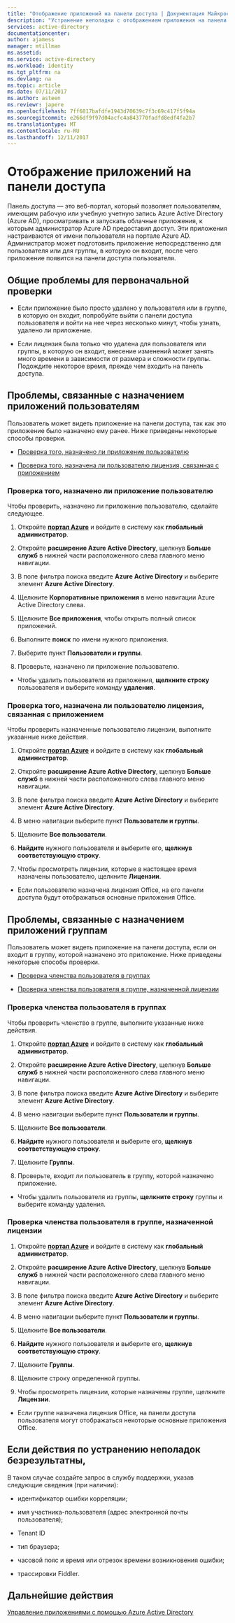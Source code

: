 ```yaml
---
title: "Отображение приложений на панели доступа | Документация Майкрософт"
description: "Устранение неполадки с отображением приложения на панели доступа"
services: active-directory
documentationcenter: 
author: ajamess
manager: mtillman
ms.assetid: 
ms.service: active-directory
ms.workload: identity
ms.tgt_pltfrm: na
ms.devlang: na
ms.topic: article
ms.date: 07/11/2017
ms.author: asteen
ms.reviewr: japere
ms.openlocfilehash: 7ff6817bafdfe1943d70639c7f3c69c417f5f94a
ms.sourcegitcommit: e266df9f97d04acfc4a843770fadfd8edf4fa2b7
ms.translationtype: MT
ms.contentlocale: ru-RU
ms.lasthandoff: 12/11/2017
---
```

# <a name="how-applications-appear-on-the-access-panel"></a>Отображение приложений на панели доступа

Панель доступа — это веб-портал, который позволяет пользователям, имеющим рабочую или учебную учетную запись Azure Active Directory (Azure AD), просматривать и запускать облачные приложения, к которым администратор Azure AD предоставил доступ. Эти приложения настраиваются от имени пользователя на портале Azure AD. Администратор может подготовить приложение непосредственно для пользователя или для группы, в которую он входит, после чего приложение появится на панели доступа пользователя.

## <a name="general-issues-to-check-first"></a>Общие проблемы для первоначальной проверки

-   Если приложение было просто удалено у пользователя или в группе, в которую он входит, попробуйте выйти с панели доступа пользователя и войти на нее через несколько минут, чтобы узнать, удалено ли приложение.

-   Если лицензия была только что удалена для пользователя или группы, в которую он входит, внесение изменений может занять много времени в зависимости от размера и сложности группы. Подождите некоторое время, прежде чем входить на панель доступа.

## <a name="problems-related-to-assigning-applications-to-users"></a>Проблемы, связанные с назначением приложений пользователям

Пользователь может видеть приложение на панели доступа, так как это приложение было назначено ему ранее. Ниже приведены некоторые способы проверки.

-   [Проверка того, назначено ли приложение пользователю](#check-if-a-user-is-assigned-to-the-application)

-   [Проверка того, назначена ли пользователю лицензия, связанная с приложением](#check-if-a-user-is-under-a-license-related-to-the-application)


### <a name="check-if-a-user-is-assigned-to-the-application"></a>Проверка того, назначено ли приложение пользователю

Чтобы проверить, назначено ли приложение пользователю, сделайте следующее.

1.  Откройте [**портал Azure**](https://portal.azure.com/) и войдите в систему как **глобальный администратор**.

2.  Откройте **расширение Azure Active Directory**, щелкнув **Больше служб** в нижней части расположенного слева главного меню навигации.

3.  В поле фильтра поиска введите **Azure Active Directory** и выберите элемент **Azure Active Directory**.

4.  Щелкните **Корпоративные приложения** в меню навигации Azure Active Directory слева.

5.  Щелкните **Все приложения**, чтобы открыть полный список приложений.

6.  Выполните **поиск** по имени нужного приложения.

7.  Выберите пункт **Пользователи и группы**.

8.  Проверьте, назначено ли приложение пользователю.

  * Чтобы удалить пользователя из приложения, **щелкните строку** пользователя и выберите команду **удаления**.

### <a name="check-if-a-user-is-under-a-license-related-to-the-application"></a>Проверка того, назначена ли пользователю лицензия, связанная с приложением

Чтобы проверить назначенные пользователю лицензии, выполните указанные ниже действия.

1.  Откройте [**портал Azure**](https://portal.azure.com/) и войдите в систему как **глобальный администратор**.

2.  Откройте **расширение Azure Active Directory**, щелкнув **Больше служб** в нижней части расположенного слева главного меню навигации.

3.  В поле фильтра поиска введите **Azure Active Directory** и выберите элемент **Azure Active Directory**.

4.  В меню навигации выберите пункт **Пользователи и группы**.

5.  Щелкните **Все пользователи**.

6.  **Найдите** нужного пользователя и выберите его, **щелкнув соответствующую строку**.

7.  Чтобы просмотреть лицензии, которые в настоящее время назначены пользователю, щелкните **Лицензии**.

   * Если пользователю назначена лицензия Office, на его панели доступа будут отображаться основные приложения Office.

## <a name="problems-related-to-assigning-applications-to-groups"></a>Проблемы, связанные с назначением приложений группам

Пользователь может видеть приложение на панели доступа, если он входит в группу, которой назначено это приложение. Ниже приведены некоторые способы проверки.

-   [Проверка членства пользователя в группах](#check-a-users-group-memberships)

-   [Проверка членства пользователя в группе, назначенной лицензии](#check-if-a-user-is-a-member-of-a-group-assigned-to-a-license)

### <a name="check-a-users-group-memberships"></a>Проверка членства пользователя в группах

Чтобы проверить членство в группе, выполните указанные ниже действия.

1.  Откройте [**портал Azure**](https://portal.azure.com/) и войдите в систему как **глобальный администратор**.

2.  Откройте **расширение Azure Active Directory**, щелкнув **Больше служб** в нижней части расположенного слева главного меню навигации.

3.  В поле фильтра поиска введите **Azure Active Directory** и выберите элемент **Azure Active Directory**.

4.  В меню навигации выберите пункт **Пользователи и группы**.

5.  Щелкните **Все пользователи**.

6.  **Найдите** нужного пользователя и выберите его, **щелкнув соответствующую строку**.

7.  Щелкните **Группы**.

8.  Проверьте, входит ли пользователь в группу, которой назначено приложение.

   * Чтобы удалить пользователя из группы, **щелкните строку** группы и выберите команду удаления.

### <a name="check-if-a-user-is-a-member-of-a-group-assigned-to-a-license"></a>Проверка членства пользователя в группе, назначенной лицензии

1.  Откройте [**портал Azure**](https://portal.azure.com/) и войдите в систему как **глобальный администратор**.

2.  Откройте **расширение Azure Active Directory**, щелкнув **Больше служб** в нижней части расположенного слева главного меню навигации.

3.  В поле фильтра поиска введите **Azure Active Directory** и выберите элемент **Azure Active Directory**.

4.  В меню навигации выберите пункт **Пользователи и группы**.

5.  Щелкните **Все пользователи**.

6.  **Найдите** нужного пользователя и выберите его, **щелкнув соответствующую строку**.

7.  Щелкните **Группы**.

8.  Щелкните строку определенной группы.

9.  Чтобы просмотреть лицензии, которые назначены группе, щелкните **Лицензии**.

  * Если группе назначена лицензия Office, на панели доступа пользователя могут отображаться некоторые основные приложения Office.


## <a name="if-these-troubleshooting-steps-do-not-the-resolve-the-issue"></a>Если действия по устранению неполадок безрезультатны,

В таком случае создайте запрос в службу поддержки, указав следующие сведения (при наличии):

-   идентификатор ошибки корреляции;

-   имя участника-пользователя (адрес электронной почты пользователя);

-   Tenant ID

-   тип браузера;

-   часовой пояс и время или отрезок времени возникновения ошибки;

-   трассировки Fiddler.

## <a name="next-steps"></a>Дальнейшие действия
[Управление приложениями с помощью Azure Active Directory](active-directory-enable-sso-scenario.md)
